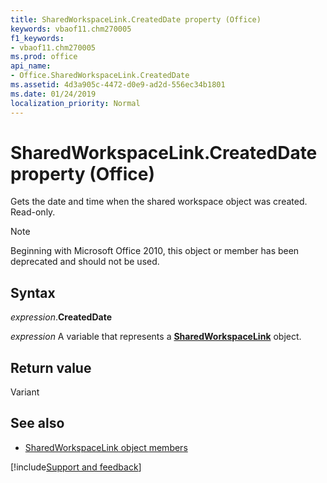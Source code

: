 ```yaml
---
title: SharedWorkspaceLink.CreatedDate property (Office)
keywords: vbaof11.chm270005
f1_keywords:
- vbaof11.chm270005
ms.prod: office
api_name:
- Office.SharedWorkspaceLink.CreatedDate
ms.assetid: 4d3a905c-4472-d0e9-ad2d-556ec34b1801
ms.date: 01/24/2019
localization_priority: Normal
---
```



# SharedWorkspaceLink.CreatedDate property (Office)

Gets the date and time when the shared workspace object was created. Read-only.

> [!NOTE] 
> Beginning with Microsoft Office 2010, this object or member has been deprecated and should not be used.


## Syntax

_expression_.**CreatedDate**

_expression_ A variable that represents a **[SharedWorkspaceLink](Office.SharedWorkspaceLink.md)** object.


## Return value

Variant


## See also

- [SharedWorkspaceLink object members](overview/Library-Reference/sharedworkspacelink-members-office.md)



[!include[Support and feedback](~/includes/feedback-boilerplate.md)]